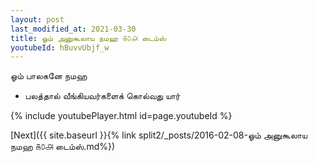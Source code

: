 ```yaml
---
layout: post
last_modified_at: 2021-03-30
title: ஓம் அனுகூலாய நமஹ ௧௦௮ டைம்ஸ்
youtubeId: hBuvvUbjf_w
---
```

 
 
 ஓம் பாலகனே நமஹ  
 
 -  பலத்தால் வீங்கியவர்களைக் கொல்வது யார் 
 
  
 
  
 
 
 
 
 
 


{% include youtubePlayer.html id=page.youtubeId %}
 
[Next]({{ site.baseurl }}{% link  split2/_posts/2016-02-08-ஓம் அனுகூலாய நமஹ ௧௦௮ டைம்ஸ்.md%})
 
